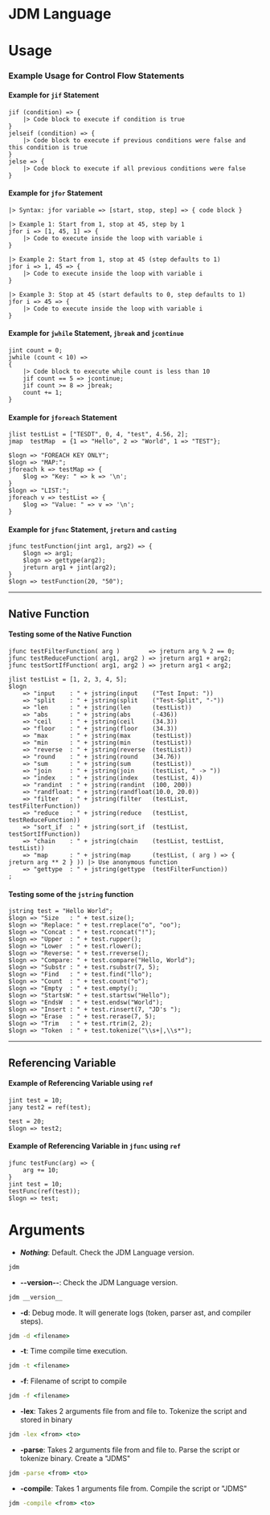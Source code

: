 # JDM Language

# Usage
### Example Usage for Control Flow Statements

#### Example for `jif` Statement
```jdm
jif (condition) => {
    |> Code block to execute if condition is true
}
jelseif (condition) => {
    |> Code block to execute if previous conditions were false and this condition is true
}
jelse => {
    |> Code block to execute if all previous conditions were false
}
```

#### Example for `jfor` Statement
```jdm
|> Syntax: jfor variable => [start, stop, step] => { code block }

|> Example 1: Start from 1, stop at 45, step by 1
jfor i => [1, 45, 1] => {
    |> Code to execute inside the loop with variable i
}

|> Example 2: Start from 1, stop at 45 (step defaults to 1)
jfor i => 1, 45 => {
    |> Code to execute inside the loop with variable i
}

|> Example 3: Stop at 45 (start defaults to 0, step defaults to 1)
jfor i => 45 => {
    |> Code to execute inside the loop with variable i
}
```

#### Example for `jwhile` Statement, `jbreak` and `jcontinue`
```jdm
jint count = 0;
jwhile (count < 10) =>
{
    |> Code block to execute while count is less than 10
    jif count == 5 => jcontinue;
    jif count >= 8 => jbreak;
    count += 1;
}
```

#### Example for `jforeach` Statement
```jdm
jlist testList = ["TESDT", 0, 4, "test", 4.56, 2];
jmap  testMap  = {1 => "Hello", 2 => "World", 1 => "TEST"};

$logn => "FOREACH KEY ONLY";
$logn => "MAP:";
jforeach k => testMap => {
	$log => "Key: " => k => '\n';
}
$logn => "LIST:";
jforeach v => testList => {
	$log => "Value: " => v => '\n';
}
```

#### Example for `jfunc` Statement, `jreturn` and `casting` 
```jdm
jfunc testFunction(jint arg1, arg2) => {
	$logn => arg1;
	$logn => gettype(arg2);
	jreturn arg1 + jint(arg2);
}
$logn => testFunction(20, "50");
```

---

## Native Function

#### Testing some of the Native Function
```jdm
jfunc testFilterFunction( arg )        => jreturn arg % 2 == 0;
jfunc testReduceFunction( arg1, arg2 ) => jreturn arg1 + arg2;
jfunc testSortIfFunction( arg1, arg2 ) => jreturn arg1 < arg2;

jlist testList = [1, 2, 3, 4, 5];
$logn
	=> "input    : " + jstring(input    ("Test Input: "))
	=> "split    : " + jstring(split    ("Test-Split", "-"))
	=> "len      : " + jstring(len      (testList))
	=> "abs      : " + jstring(abs      (-436))
	=> "ceil     : " + jstring(ceil     (34.3))
	=> "floor    : " + jstring(floor    (34.3))
	=> "max      : " + jstring(max      (testList))
	=> "min      : " + jstring(min      (testList))
	=> "reverse  : " + jstring(reverse  (testList))
	=> "round    : " + jstring(round    (34.76))
	=> "sum      : " + jstring(sum      (testList))
	=> "join     : " + jstring(join     (testList, " -> "))
	=> "index    : " + jstring(index    (testList, 4))
	=> "randint  : " + jstring(randint  (100, 200))
	=> "randfloat: " + jstring(randfloat(10.0, 20.0))
	=> "filter   : " + jstring(filter   (testList, testFilterFunction))
	=> "reduce   : " + jstring(reduce   (testList, testReduceFunction))
	=> "sort_if  : " + jstring(sort_if  (testList, testSortIfFunction))
	=> "chain    : " + jstring(chain    (testList, testList, testList))
	=> "map      : " + jstring(map      (testList, ( arg ) => { jreturn arg ** 2 } )) |> Use anonymous function
	=> "gettype  : " + jstring(gettype  (testFilterFunction))
;
```

#### Testing some of the `jstring` function
```jdm
jstring test = "Hello World";
$logn => "Size   : " + test.size();
$logn => "Replace: " + test.rreplace("o", "oo");
$logn => "Concat : " + test.rconcat("!");
$logn => "Upper  : " + test.rupper();
$logn => "Lower  : " + test.rlower();
$logn => "Reverse: " + test.rreverse();
$logn => "Compare: " + test.compare("Hello, World");
$logn => "Substr : " + test.rsubstr(7, 5);
$logn => "Find   : " + test.find("llo");
$logn => "Count  : " + test.count("o");
$logn => "Empty  : " + test.empty();
$logn => "StartsW: " + test.startsw("Hello");
$logn => "EndsW  : " + test.endsw("World");
$logn => "Insert : " + test.rinsert(7, "JD's ");
$logn => "Erase  : " + test.rerase(7, 5);
$logn => "Trim   : " + test.rtrim(2, 2);
$logn => "Token  : " + test.tokenize("\\s+|,\\s*");
````
---

## Referencing Variable

#### Example of Referencing Variable using `ref`
```jdm
jint test = 10;
jany test2 = ref(test);

test = 20;
$logn => test2;
```

#### Example of Referencing Variable in `jfunc` using `ref`
```jdm
jfunc testFunc(arg) => {
	arg += 10;
}
jint test = 10;
testFunc(ref(test));
$logn => test;
```
# Arguments

- ***Nothing***: Default. Check the JDM Language version.
```cmd
jdm
```
- **--version--**: Check the JDM Language version.
```cmd
jdm __version__
```
- **-d**: Debug mode. It will generate logs (token, parser ast, and compiler steps).
```cmd
jdm -d <filename>
```
- **-t**: Time compile time execution.
```cmd
jdm -t <filename>
```
- **-f**: Filename of script to compile
```cmd
jdm -f <filename>
```

- **-lex**: Takes 2 arguments file from and file to. Tokenize the script and stored in binary
```cmd
jdm -lex <from> <to>
```
- **-parse**: Takes 2 arguments file from and file to. Parse the script or tokenize binary. Create a "JDMS"
```cmd
jdm -parse <from> <to>
```

- **-compile**: Takes 1 arguments file from. Compile the script or "JDMS"
```cmd
jdm -compile <from> <to>
```
